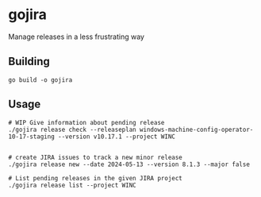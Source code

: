 # gojira

Manage releases in a less frustrating way

## Building
```
go build -o gojira
```

## Usage

```
# WIP Give information about pending release
./gojira release check --releaseplan windows-machine-config-operator-10-17-staging --version v10.17.1 --project WINC


# create JIRA issues to track a new minor release
./gojira release new --date 2024-05-13 --version 8.1.3 --major false

# List pending releases in the given JIRA project
./gojira release list --project WINC
```
